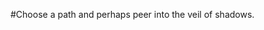 <!-- TITLE: Welcome to Dark Tooth Trading Company -->
<!-- SUBTITLE: Please share your secrets. -->

#Choose  a path and perhaps peer into the veil of shadows.